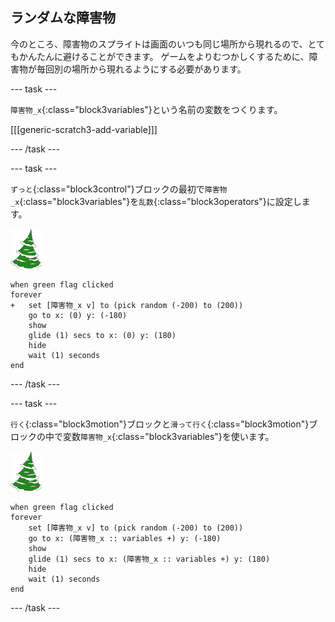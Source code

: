 ## ランダムな障害物

今のところ、障害物のスプライトは画面のいつも同じ場所から現れるので、とてもかんたんに避けることができます。 ゲームをよりむつかしくするために、障害物が毎回別の場所から現れるようにする必要があります。

--- task ---

`障害物_x`{:class="block3variables"}という名前の変数をつくります。

[[[generic-scratch3-add-variable]]]

--- /task ---

--- task ---

`ずっと`{:class="block3control"}ブロックの最初で`障害物_x`{:class="block3variables"}を`乱数`{:class="block3operators"}に設定します。

![障害物のスプライト](images/obstacle_sprite.png)

```blocks3
when green flag clicked
forever 
+   set [障害物_x v] to (pick random (-200) to (200))
    go to x: (0) y: (-180)
    show
    glide (1) secs to x: (0) y: (180)
    hide
    wait (1) seconds
end
```


--- /task ---

--- task ---

`行く`{:class="block3motion"}ブロックと`滑って行く`{:class="block3motion"}ブロックの中で変数`障害物_x`{:class="block3variables"}を使います。

![障害物のスプライト](images/obstacle_sprite.png)

```blocks3
when green flag clicked
forever 
    set [障害物_x v] to (pick random (-200) to (200))
    go to x: (障害物_x :: variables +) y: (-180)
    show
    glide (1) secs to x: (障害物_x :: variables +) y: (180)
    hide
    wait (1) seconds
end
```

--- /task ---